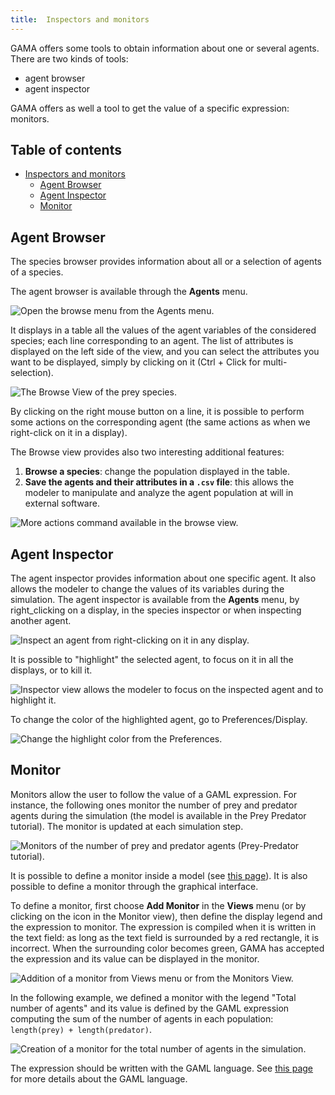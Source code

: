```yaml
---
title:  Inspectors and monitors
---
```



GAMA offers some tools to obtain information about one or several agents. There are two kinds of tools:

* agent browser
* agent inspector

GAMA offers as well a tool to get the value of a specific expression: monitors.

## Table of contents 

* [Inspectors and monitors](#inspectors-and-monitors)
  * [Agent Browser](#agent-browser)
  * [Agent Inspector](#agent-inspector)
  * [Monitor](#monitor)


## Agent Browser

The species browser provides information about all or a selection of agents of a species.

The agent browser is available through the **Agents** menu.

![Open the browse menu from the Agents menu.](/resources/images/runningExperiments/inspectMonitor_browse_menu.png)



It displays in a table all the values of the agent variables of the considered species; each line corresponding to an agent. The list of attributes is displayed on the left side of the view, and you can select the attributes you want to be displayed, simply by clicking on it (Ctrl + Click for multi-selection).

![The Browse View of the prey species.](/resources/images/runningExperiments/inspectMonitor_browse_result.png)


By clicking on the right mouse button on a line, it is possible to perform some actions on the corresponding agent (the same actions as when we right-click on it in a display).

The Browse view provides also two interesting additional features:

1. **Browse a species**: change the population displayed in the table.
2. **Save the agents and their attributes in a `.csv` file**: this allows the modeler to manipulate and analyze the agent population at will in external software.

![More actions command available in the browse view.](/resources/images/runningExperiments/inspectMonitor_browse_additional_actions.png)


## Agent Inspector
The agent inspector provides information about one specific agent. It also allows the modeler to change the values of its variables during the simulation. The agent inspector is available from the **Agents** menu, by right\_clicking on a display, in the species inspector or when inspecting another agent.

![Inspect an agent from right-clicking on it in any display.](/resources/images/runningExperiments/inspectMonitor_Agent_inspector.png)

It is possible to "highlight" the selected agent, to focus on it in all the displays, or to kill it.

![Inspector view allows the modeler to focus on the inspected agent and to highlight it.](/resources/images/runningExperiments/inspectMonitor_Inspector_highlight.png)

To change the color of the highlighted agent, go to Preferences/Display.

![Change the highlight color from the Preferences.](/resources/images/runningExperiments/inspectMonitor_Inspector_change_highlight_color.png)



## Monitor
Monitors allow the user to follow the value of a GAML expression. For instance, the following ones monitor the number of prey and predator agents during the simulation (the model is available in the Prey Predator tutorial). The monitor is updated at each simulation step.

![Monitors of the number of prey and predator agents (Prey-Predator tutorial).](/resources/images/runningExperiments/inspectMonitor_monitor.png)



It is possible to define a monitor inside a model (see [this page](DefiningMonitorsAndInspectors)). It is also possible to define a monitor through the graphical interface.

To define a monitor, first choose **Add Monitor** in the **Views** menu (or by clicking on the icon in the Monitor view), then define the display legend and the expression to monitor. The expression is compiled when it is written in the text field: as long as the text field is surrounded by a red rectangle, it is incorrect. When the surrounding color becomes green, GAMA has accepted the expression and its value can be displayed in the monitor.

![Addition of a monitor from Views menu or from the Monitors View.](/resources/images/runningExperiments/inspectMonitor_add_monitor.png)

In the following example, we defined a monitor with the legend "Total number of agents" and its value is defined by the GAML expression computing the sum of the number of agents in each population: `length(prey) + length(predator)`.

![Creation of a monitor for the total number of agents in the simulation.](/resources/images/runningExperiments/inspectMonitor_monitor_definition.png)

The expression should be written with the GAML language. See [this page](GamlReference) for more details about the GAML language.
